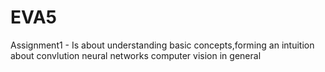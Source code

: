 # EVA5

Assignment1 - Is about understanding basic concepts,forming an intuition about convlution neural networks computer vision in general
